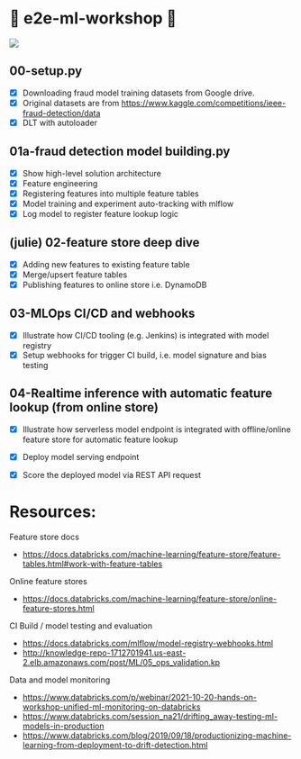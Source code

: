 # :robot: e2e-ml-workshop :robot:

![](https://firebasestorage.googleapis.com/v0/b/firescript-577a2.appspot.com/o/imgs%2Fapp%2Fitang%2Fbp1IENmB0h.png?alt=media&token=4eb73f42-649c-4599-aebc-07a97674337a)

## 00-setup.py

- [x] Downloading fraud model training datasets from Google drive.
- [x] Original datasets are from https://www.kaggle.com/competitions/ieee-fraud-detection/data
- [x] DLT with autoloader

## 01a-fraud detection model building.py 

- [x] Show high-level solution architecture
- [x] Feature engineering
- [x] Registering features into multiple feature tables
- [x] Model training and experiment auto-tracking with mlflow
- [x] Log model to register feature lookup logic

## (julie) 02-feature store deep dive

- [x] Adding new features to existing feature table
- [x] Merge/upsert feature tables
- [x] Publishing features to online store i.e. DynamoDB

## 03-MLOps CI/CD and webhooks 

- [x] Illustrate how CI/CD tooling (e.g. Jenkins) is integrated with model registry
- [x] Setup webhooks for trigger CI build, i.e. model signature and bias testing

## 04-Realtime inference with automatic feature lookup (from online store)
- [x] Illustrate how serverless model endpoint is integrated with offline/online feature store for automatic feature lookup
- [x] Deploy model serving endpoint
- [x] Score the deployed model via REST API request




# Resources:

Feature store docs
* https://docs.databricks.com/machine-learning/feature-store/feature-tables.html#work-with-feature-tables

Online feature stores
* https://docs.databricks.com/machine-learning/feature-store/online-feature-stores.html


CI Build / model testing and evaluation
* https://docs.databricks.com/mlflow/model-registry-webhooks.html
* http://knowledge-repo-1712701941.us-east-2.elb.amazonaws.com/post/ML/05_ops_validation.kp


Data and model monitoring
* https://www.databricks.com/p/webinar/2021-10-20-hands-on-workshop-unified-ml-monitoring-on-databricks
* https://www.databricks.com/session_na21/drifting_away-testing-ml-models-in-production
* https://www.databricks.com/blog/2019/09/18/productionizing-machine-learning-from-deployment-to-drift-detection.html
